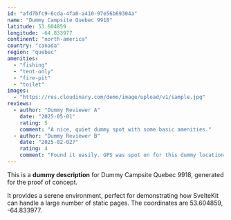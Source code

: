 ```yaml
---
id: "afd7bfc9-6cda-4fa0-a410-97e56b69304a"
name: "Dummy Campsite Quebec 9918"
latitude: 53.604859
longitude: -64.833977
continent: "north-america"
country: "canada"
region: "quebec"
amenities:
  - "fishing"
  - "tent-only"
  - "fire-pit"
  - "toilet"
images:
  - "https://res.cloudinary.com/demo/image/upload/v1/sample.jpg"
reviews:
  - author: "Dummy Reviewer A"
    date: "2025-05-01"
    rating: 5
    comment: "A nice, quiet dummy spot with some basic amenities."
  - author: "Dummy Reviewer B"
    date: "2025-02-027"
    rating: 4
    comment: "Found it easily. GPS was spot on for this dummy location."
---
```


This is a **dummy description** for Dummy Campsite Quebec 9918, generated for the proof of concept.

It provides a serene environment, perfect for demonstrating how SvelteKit can handle a large number of static pages. The coordinates are 53.604859, -64.833977.
